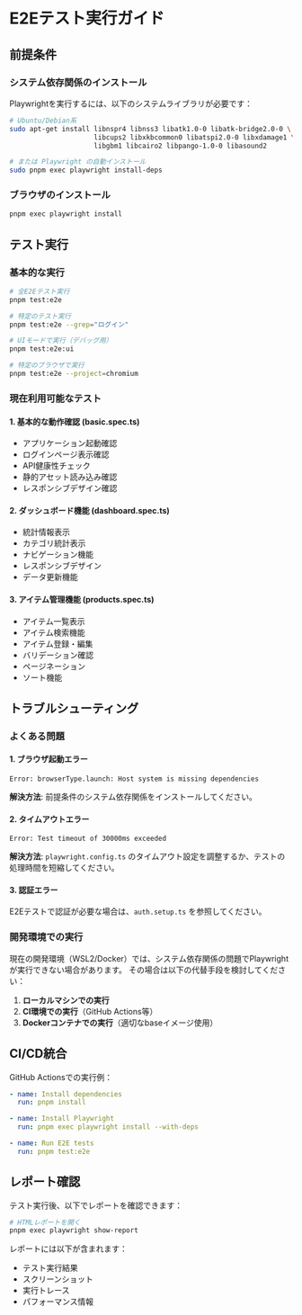 # E2Eテスト実行ガイド

## 前提条件

### システム依存関係のインストール
Playwrightを実行するには、以下のシステムライブラリが必要です：

```bash
# Ubuntu/Debian系
sudo apt-get install libnspr4 libnss3 libatk1.0-0 libatk-bridge2.0-0 \
                     libcups2 libxkbcommon0 libatspi2.0-0 libxdamage1 \
                     libgbm1 libcairo2 libpango-1.0-0 libasound2

# または Playwright の自動インストール
sudo pnpm exec playwright install-deps
```

### ブラウザのインストール
```bash
pnpm exec playwright install
```

## テスト実行

### 基本的な実行
```bash
# 全E2Eテスト実行
pnpm test:e2e

# 特定のテスト実行
pnpm test:e2e --grep="ログイン"

# UIモードで実行（デバッグ用）
pnpm test:e2e:ui

# 特定のブラウザで実行
pnpm test:e2e --project=chromium
```

### 現在利用可能なテスト

#### 1. 基本的な動作確認 (basic.spec.ts)
- アプリケーション起動確認
- ログインページ表示確認
- API健康性チェック
- 静的アセット読み込み確認
- レスポンシブデザイン確認

#### 2. ダッシュボード機能 (dashboard.spec.ts)
- 統計情報表示
- カテゴリ統計表示
- ナビゲーション機能
- レスポンシブデザイン
- データ更新機能

#### 3. アイテム管理機能 (products.spec.ts)
- アイテム一覧表示
- アイテム検索機能
- アイテム登録・編集
- バリデーション確認
- ページネーション
- ソート機能


## トラブルシューティング

### よくある問題

#### 1. ブラウザ起動エラー
```
Error: browserType.launch: Host system is missing dependencies
```
**解決方法**: 前提条件のシステム依存関係をインストールしてください。

#### 2. タイムアウトエラー
```
Error: Test timeout of 30000ms exceeded
```
**解決方法**: `playwright.config.ts` のタイムアウト設定を調整するか、テストの処理時間を短縮してください。

#### 3. 認証エラー
E2Eテストで認証が必要な場合は、`auth.setup.ts` を参照してください。

### 開発環境での実行

現在の開発環境（WSL2/Docker）では、システム依存関係の問題でPlaywrightが実行できない場合があります。
その場合は以下の代替手段を検討してください：

1. **ローカルマシンでの実行**
2. **CI環境での実行**（GitHub Actions等）
3. **Dockerコンテナでの実行**（適切なbaseイメージ使用）

## CI/CD統合

GitHub Actionsでの実行例：

```yaml
- name: Install dependencies
  run: pnpm install

- name: Install Playwright
  run: pnpm exec playwright install --with-deps

- name: Run E2E tests
  run: pnpm test:e2e
```

## レポート確認

テスト実行後、以下でレポートを確認できます：

```bash
# HTMLレポートを開く
pnpm exec playwright show-report
```

レポートには以下が含まれます：
- テスト実行結果
- スクリーンショット
- 実行トレース
- パフォーマンス情報